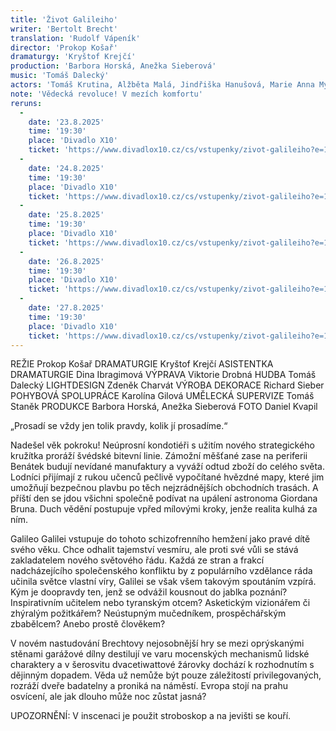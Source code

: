 ```yaml
---
title: 'Život Galileiho'
writer: 'Bertolt Brecht'
translation: 'Rudolf Vápeník'
director: 'Prokop Košař'
dramaturgy: 'Kryštof Krejčí'
production: 'Barbora Horská, Anežka Sieberová'
music: 'Tomáš Dalecký'
actors: 'Tomáš Krutina, Alžběta Malá, Jindřiška Hanušová, Marie Anna Myšičková, Tomáš Weber, Marek Nagl, Antonín Brukner'
note: 'Vědecká revoluce! V mezích komfortu'
reruns:
  -  
    date: '23.8.2025'
    time: '19:30'
    place: 'Divadlo X10'
    ticket: 'https://www.divadlox10.cz/cs/vstupenky/zivot-galileiho?e=1047'
  -  
    date: '24.8.2025'
    time: '19:30'
    place: 'Divadlo X10'
    ticket: 'https://www.divadlox10.cz/cs/vstupenky/zivot-galileiho?e=1048'
  -  
    date: '25.8.2025'
    time: '19:30'
    place: 'Divadlo X10'
    ticket: 'https://www.divadlox10.cz/cs/vstupenky/zivot-galileiho?e=1049'
  -  
    date: '26.8.2025'
    time: '19:30'
    place: 'Divadlo X10'
    ticket: 'https://www.divadlox10.cz/cs/vstupenky/zivot-galileiho?e=1050'
  -  
    date: '27.8.2025'
    time: '19:30'
    place: 'Divadlo X10'
    ticket: 'https://www.divadlox10.cz/cs/vstupenky/zivot-galileiho?e=1051'
---
```

REŽIE Prokop Košař
DRAMATURGIE Kryštof Krejčí
ASISTENTKA DRAMATURGIE Dina Ibragimová
VÝPRAVA Viktorie Drobná
HUDBA Tomáš Dalecký
LIGHTDESIGN Zdeněk Charvát
VÝROBA DEKORACE Richard Sieber
POHYBOVÁ SPOLUPRÁCE Karolína Gilová
UMĚLECKÁ SUPERVIZE Tomáš Staněk
PRODUKCE Barbora Horská, Anežka Sieberová
FOTO Daniel Kvapil


„Prosadí se vždy jen tolik pravdy, kolik jí prosadíme.“

Nadešel věk pokroku! Neúprosní kondotiéři s užitím nového strategického kružítka proráží švédské bitevní linie. Zámožní měšťané zase na periferii Benátek budují nevídané manufaktury a vyváží odtud zboží do celého světa. Lodníci přijímají z rukou učenců pečlivě vypočítané hvězdné mapy, které jim umožňují bezpečnou plavbu po těch nejzrádnějších obchodních trasách. A příští den se jdou všichni společně podívat na upálení astronoma Giordana Bruna. Duch vědění postupuje vpřed mílovými kroky, jenže realita kulhá za ním.  

Galileo Galilei vstupuje do tohoto schizofrenního hemžení jako pravé dítě svého věku. Chce odhalit tajemství vesmíru, ale proti své vůli se stává zakladatelem nového světového řádu. Každá ze stran a frakcí nadcházejícího společenského konfliktu by z populárního vzdělance ráda učinila světce vlastní víry, Galilei se však všem takovým spoutáním vzpírá. Kým je doopravdy ten, jenž se odvážil kousnout do jablka poznání? Inspirativním učitelem nebo tyranským otcem? Asketickým vizionářem či zhýralým požitkářem? Neústupným mučedníkem, prospěchářským zbabělcem? Anebo prostě člověkem?

V novém nastudování Brechtovy nejosobnější hry se mezi oprýskanými stěnami garážové dílny destilují ve varu mocenských mechanismů lidské charaktery a v šerosvitu dvacetiwattové žárovky dochází k rozhodnutím s dějinným dopadem. Věda už nemůže být pouze záležitostí privilegovaných, rozráží dveře badatelny a proniká na náměstí. Evropa stojí na prahu osvícení, ale jak dlouho může noc zůstat jasná?  

UPOZORNĚNÍ: V inscenaci je použit stroboskop a na jevišti se kouří.
